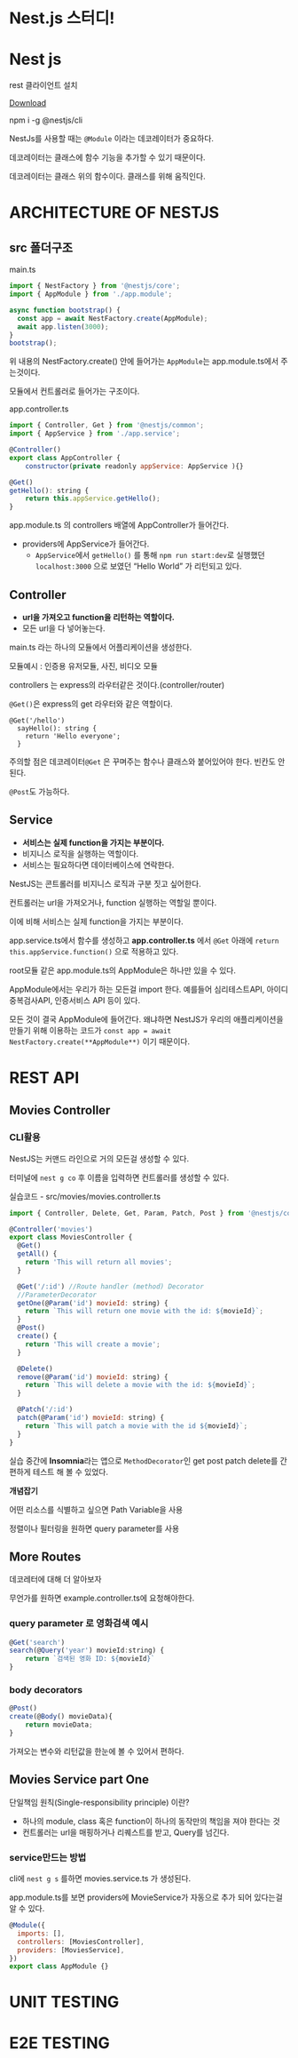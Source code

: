 # Nest.js 스터디!

# Nest js

rest 클라이언트 설치

[Download](https://insomnia.rest/download)

npm i -g @nestjs/cli

NestJs를 사용할 때는 `@Module` 이라는 데코레이터가 중요하다.

데코레이터는 클래스에 함수 기능을 추가할 수 있기 때문이다.

데코레이터는 클래스 위의 함수이다. 클래스를 위해 움직인다.

# ARCHITECTURE OF NESTJS

## src 폴더구조

main.ts

```jsx
import { NestFactory } from '@nestjs/core';
import { AppModule } from './app.module';

async function bootstrap() {
  const app = await NestFactory.create(AppModule);
  await app.listen(3000);
}
bootstrap();
```

위 내용의 NestFactory.create() 안에 들어가는 `AppModule`는 app.module.ts에서 주는것이다.

모듈에서 컨트롤러로 들어가는 구조이다.

app.controller.ts

```jsx
import { Controller, Get } from '@nestjs/common';
import { AppService } from './app.service';

@Controller()
export class AppController {
	constructor(private readonly appService: AppService ){}

@Get()
getHello(): string {
	return this.appService.getHello();
}
```

app.module.ts 의 controllers 배열에 AppController가 들어간다.

- providers에 AppService가 들어간다.
  - `AppService`에서 `getHello()` 를 통해 `npm run start:dev`로 실행했던 `localhost:3000` 으로 보였던 “Hello World” 가 리턴되고 있다.

## Controller

- **url을 가져오고 function을 리턴하는 역할이다.**
- 모든 url을 다 넣어놓는다.

main.ts 라는 하나의 모듈에서 어플리케이션을 생성한다.

모듈예시 : 인증용 유저모듈, 사진, 비디오 모듈

controllers 는 express의 라우터같은 것이다.(controller/router)

`@Get()`은 express의 get 라우터와 같은 역할이다.

```tsx
@Get('/hello')
  sayHello(): string {
    return 'Hello everyone';
  }
```

주의할 점은 데코레이터`@Get` 은 꾸며주는 함수나 클래스와 붙어있어야 한다. 빈칸도 안된다.

`@Post`도 가능하다.

## Service

- **서비스는 실제 function을 가지는 부분이다.**
- 비지니스 로직을 실행하는 역할이다.
- 서비스는 필요하다면 데이터베이스에 연락한다.

NestJS는 콘트롤러를 비지니스 로직과 구분 짓고 싶어한다.

컨트롤러는 url을 가져오거나, function 실행하는 역할일 뿐이다.

이에 비해 서비스는 실제 function을 가지는 부분이다.

app.service.ts에서 함수를 생성하고 **app.controller.ts** 에서 `@Get` 아래에 `return this.appService.function()` 으로 적용하고 있다.

root모듈 같은 app.module.ts의 AppModule은 하나만 있을 수 있다.

AppModule에서는 우리가 하는 모든걸 import 한다. 예를들어 심리테스트API, 아이디 중복검사API, 인증서비스 API 등이 있다.

모든 것이 결국 AppModule에 들어간다. 왜냐하면 NestJS가 우리의 애플리케이션을 만들기 위해 이용하는 코드가 `const app = await NestFactory.create(**AppModule**)` 이기 때문이다.

# REST API

## Movies Controller

### CLI활용

NestJS는 커맨드 라인으로 거의 모든걸 생성할 수 있다.

터미널에 `nest g co` 후 이름을 입력하면 컨트롤러를 생성할 수 있다.

실습코드 - src/movies/movies.controller.ts

```jsx
import { Controller, Delete, Get, Param, Patch, Post } from '@nestjs/common';

@Controller('movies')
export class MoviesController {
  @Get()
  getAll() {
    return 'This will return all movies';
  }

  @Get('/:id') //Route handler (method) Decorator
  //ParameterDecorator
  getOne(@Param('id') movieId: string) {
    return `This will return one movie with the id: ${movieId}`;
  }
  @Post()
  create() {
    return 'This will create a movie';
  }

  @Delete()
  remove(@Param('id') movieId: string) {
    return `This will delete a movie with the id: ${movieId}`;
  }

  @Patch('/:id')
  patch(@Param('id') movieId: string) {
    return `This will patch a movie with the id ${movieId}`;
  }
}
```

실습 중간에 **Insomnia**라는 앱으로 `MethodDecorator`인 get post patch delete를 간편하게 테스트 해 볼 수 있었다.

**개념잡기**

어떤 리소스를 식별하고 싶으면 Path Variable을 사용

정렬이나 필터링을 원하면 query parameter를 사용

## More Routes

데코레터에 대해 더 알아보자

무언가를 원하면 example.controller.ts에 요청해야한다.

### query parameter 로 영화검색 예시

```jsx
@Get('search')
search(@Query('year') movieId:string) {
	return `검색된 영화 ID: ${movieId}`
}
```

### body decorators

```jsx
@Post()
create(@Body() movieData){
	return movieData;
}
```

가져오는 변수와 리턴값을 한눈에 볼 수 있어서 편하다.

## Movies Service part One

단일책임 원칙(Single-responsibility principle) 이란?

- 하나의 module, class 혹은 function이 하나의 동작만의 책임을 져야 한다는 것
- 컨트롤러는 url을 매핑하거나 리퀘스트를 받고, Query를 넘긴다.

### service만드는 방법

cli에 `nest g s` 를하면 movies.service.ts 가 생성된다.

app.module.ts를 보면 providers에 MovieService가 자동으로 추가 되어 있다는걸 알 수 있다.

```jsx
@Module({
  imports: [],
  controllers: [MoviesController],
  providers: [MoviesService],
})
export class AppModule {}
```

# UNIT TESTING

# E2E TESTING
